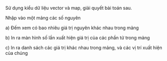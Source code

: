 Sử dụng kiểu dữ liệu vector và map, giải quyết bài toán sau.

Nhập vào một mảng các số nguyên

a) Đếm xem có bao nhiêu giá trị nguyên khác nhau trong mảng

b) In ra màn hình số lần xuất hiện giá trị của các phần tử trong mảng

c) In ra danh sách các giá trị khác nhau trong mảng, và các vị trí xuất hiện của chúng 